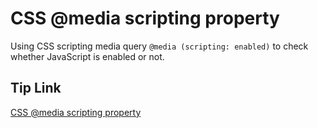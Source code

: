 # CSS @media scripting property

Using CSS scripting media query `@media (scripting: enabled)` to check whether JavaScript is enabled or not.

## Tip Link

[CSS @media scripting property](https://front.tips/css-at-media-scripting-property)
